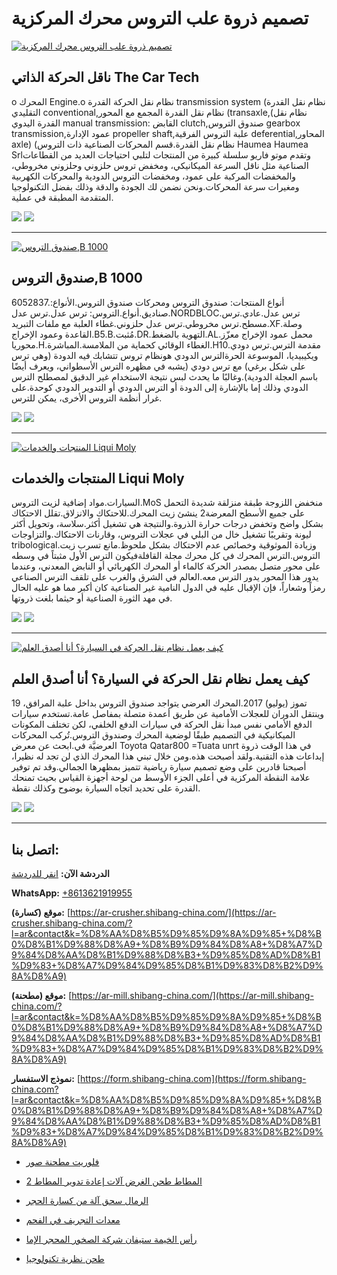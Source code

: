 # تصميم ذروة علب التروس محرك المركزية

<a href="https://swt.shibang-china.com/?l=ar&img&k=%D8%AA%D8%B5%D9%85%D9%8A%D9%85+%D8%B0%D8%B1%D9%88%D8%A9+%D8%B9%D9%84%D8%A8+%D8%A7%D9%84%D8%AA%D8%B1%D9%88%D8%B3+%D9%85%D8%AD%D8%B1%D9%83+%D8%A7%D9%84%D9%85%D8%B1%D9%83%D8%B2%D9%8A%D8%A9" target="_blank">![تصميم ذروة علب التروس محرك المركزية](http://static.shibang-china.com/all-800x300/140.jpg)</a>

## ناقل الحركة الذاتي The Car Tech
o المحرك Engine.o نظام نقل الحركة القدرة transmission system (نظام نقل القدرة التقليدي conventional,نظام نقل القدرة المجمع مع المحور (transaxle,(نظام نقل القدرة اليدوي manual transmission: القابض clutch,صندوق التروس gearbox transmission,عمود الإدارة propeller shaft,علبة التروس الفرقية deferential,المحاور axle) (نظام نقل القدرة.قسم المحركات الصناعية ذات التروس Haumea Haumea Srlوتقدم موتو فاريو سلسلة كبيرة من المنتجات لتلبي احتياجات العديد من القطاعات الصناعية مثل ناقل السرعة الميكانيكي، ومخفض تروس حلزوني وحلزوني مخروطي، والمخفضات المركبة على عمود، ومخفضات التروس الدودية والمحركات الكهربية ومغيرات سرعة المحركات.ونحن نضمن لك الجودة والدقة وذلك بفضل التكنولوجيا المتقدمة المطبقة في عملية.


<a href="https://whatsapp.shibangsoft.com/WhatsApp.php" target="_blank" title="WhatsApp">![](http://static.shibang-china.com/icon/whatsapp.png)</a> <a href="https://swt.shibang-china.com/?l=ar&icon&k=%D8%AA%D8%B5%D9%85%D9%8A%D9%85+%D8%B0%D8%B1%D9%88%D8%A9+%D8%B9%D9%84%D8%A8+%D8%A7%D9%84%D8%AA%D8%B1%D9%88%D8%B3+%D9%85%D8%AD%D8%B1%D9%83+%D8%A7%D9%84%D9%85%D8%B1%D9%83%D8%B2%D9%8A%D8%A9" target="_blank">![](http://static.shibang-china.com/icon/chat-ar.png)</a>

---

<a href="https://swt.shibang-china.com/?l=ar&img&k=%D8%AA%D8%B5%D9%85%D9%8A%D9%85+%D8%B0%D8%B1%D9%88%D8%A9+%D8%B9%D9%84%D8%A8+%D8%A7%D9%84%D8%AA%D8%B1%D9%88%D8%B3+%D9%85%D8%AD%D8%B1%D9%83+%D8%A7%D9%84%D9%85%D8%B1%D9%83%D8%B2%D9%8A%D8%A9" target="_blank">![صندوق التروس,B 1000](http://static.shibang-china.com/all-800x300/49.jpg)</a>

## صندوق التروس,B 1000
6052837.أﻧﻮاع اﻟﻤﻨﺘﺠﺎت: ﺻﻨﺪوق اﻟﺘﺮوس وﻣﺤﺮﻛﺎت ﺻﻨﺪوق اﻟﺘﺮوس.اﻷﻧﻮاع: ﺻﻨﺎدﻳﻖ.أﻧﻮاع.اﻟﺘﺮوس: ﺗﺮس ﻋﺪل.ﺗﺮس ﻋﺪل.NORDBLOC.ﺗﺮس ﻋﺪل.ﻋﺎدي.ﺗﺮس ﻣﺴﻄﺢ.ﺗﺮس ﻣﺨﺮوﻃﻲ.ﺗﺮس ﻋﺪل ﺣﻠﺰوﻧﻲ.ﻏﻄﺎء اﻟﻌﻠﺒﺔ ﻣﻊ ﻣﻠﻔﺎت اﻟﺘﺒﺮﻳﺪ.XF.وﺻﻠﺔ اﻟﻘﺎﻋﺪة وﻋﻤﻮد اﻹﺧﺮاج.B5.B.ﻣُﺜﺒﺖ.DR.اﻟﺘﻬﻮﻳﺔ ﺑﺎﻟﻀﻐﻂ.AL.ﻣﺤﻤﻞ ﻋﻤﻮد اﻹﺧﺮاج ﻣﻌﺰّز ﻣﺤﻮرﻳﺎ.H.اﻟﻐﻄﺎء اﻟﻮﻗﺎﺋﻲ ﻛﺤﻤﺎﻳﺔ ﻣﻦ اﻟﻤﻼﻣﺴﺔ.اﻟﻤﺒﺎﺷﺮة.H10.ﻣﻘﺪﻣﺔ اﻟﺘﺮس.ترس دودي ويكيبيديا، الموسوعة الحرةالترس الدودي هونظام تروس تتشابك فيه الدودة (وهي ترس على شكل برغي) مع ترس دودي (يشبه في مظهره الترس الأسطواني، ويعرف أيضًا باسم العجلة الدودية).وغالبًا ما يحدث لبس نتيجة الاستخدام غير الدقيق لمصطلح الترس الدودي وذلك إما بالإشارة إلى الدودة أو الترس الدودي أو التدوير الدودي كوحدة.على غرار أنظمة التروس الأخرى، يمكن للترس.


<a href="https://whatsapp.shibangsoft.com/WhatsApp.php" target="_blank" title="WhatsApp">![](http://static.shibang-china.com/icon/whatsapp.png)</a> <a href="https://swt.shibang-china.com/?l=ar&icon&k=%D8%AA%D8%B5%D9%85%D9%8A%D9%85+%D8%B0%D8%B1%D9%88%D8%A9+%D8%B9%D9%84%D8%A8+%D8%A7%D9%84%D8%AA%D8%B1%D9%88%D8%B3+%D9%85%D8%AD%D8%B1%D9%83+%D8%A7%D9%84%D9%85%D8%B1%D9%83%D8%B2%D9%8A%D8%A9" target="_blank">![](http://static.shibang-china.com/icon/chat-ar.png)</a>

---

<a href="https://swt.shibang-china.com/?l=ar&img&k=%D8%AA%D8%B5%D9%85%D9%8A%D9%85+%D8%B0%D8%B1%D9%88%D8%A9+%D8%B9%D9%84%D8%A8+%D8%A7%D9%84%D8%AA%D8%B1%D9%88%D8%B3+%D9%85%D8%AD%D8%B1%D9%83+%D8%A7%D9%84%D9%85%D8%B1%D9%83%D8%B2%D9%8A%D8%A9" target="_blank">![المنتجات والخدمات Liqui Moly](http://static.shibang-china.com/all-800x300/1277.jpg)</a>

## المنتجات والخدمات Liqui Moly
ﺍﻟﺴﻴﺎﺭﺍﺕ.ﻣﻮﺍﺩ ﺇﺿﺎﻓﻴﺔ ﻟﺰﻳﺖ ﺍﻟﺘﺮﻭﺱ.MoS ﻣﻨﺨﻔﺾ ﺍﻟﻠﺰﻭﺟﺔ ﻃﺒﻘﺔ ﻣﻨﺰﻟﻘﺔ ﺷﺪﻳﺪﺓ ﺍﻟﺘﺤﻤﻞ ﻋﻠﻰ ﺟﻤﻴﻊ ﺍﻷﺳﻄﺢ ﺍﻟﻤﻌﺮﺿﺔ2 ﻳﻨﺸﺊ ﺯﻳﺖ ﺍﻟﻤﺤﺮﻙ.ﻟﻼﺣﺘﻜﺎﻙ ﻭﺍﻻﻧﺰﻻﻕ.ﺗﻘﻠﻞ ﺍﻻﺣﺘﻜﺎﻙ ﺑﺸﻜﻞ ﻭﺍﺿﺢ ﻭﺗﺨﻔﺾ ﺩﺭﺟﺎﺕ ﺣﺮﺍﺭﺓ ﺍﻟﺬﺭﻭﺓ.ﻭﺍﻟﻨﺘﻴﺠﺔ ﻫﻲ ﺗﺸﻐﻴﻞ ﺃﻛﺜﺮ.ﺳﻼﺳﺔ، ﻭﺗﺤﻮﻳﻞ ﺃﻛﺜﺮ ﻟﻴﻮﻧﺔ ﻭﺗﻘﺮﻳﺒًﺎ ﺗﺸﻐﻴﻞ ﺧﺎﻝ ﻣﻦ ﺍﻟﺒﻠﻲ ﻓﻲ ﻋﺠﻼﺕ ﺍﻟﺘﺮﻭﺱ، ﻭﻗﺎﺭﻧﺎﺕ ﺍﻻﺣﺘﻜﺎﻙ.ﻭﺍﻟﺘﺰﺍﻭﺟﺎﺕ tribological.ﻭﺯﻳﺎﺩﺓ ﺍﻟﻤﻮﺛﻮﻗﻴﺔ ﻭﺧﺼﺎﺋﺺ ﻋﺪﻡ ﺍﻻﺣﺘﻜﺎﻙ ﺑﺸﻜﻞ ﻣﻠﺤﻮﻅ.ﻣﺎﻧﻊ ﺗﺴﺮﺏ ﺯﻳﺖ ﺍﻟﺘﺮﻭﺱ.الترس المحرك في كل محرك مجلة القافلةفيكون الترس الأول مثبتاً في وسطه على محور متصل بمصدر الحركة كالماء أو المحرك الكهربائي أو النابض المعدني، وعندما يدور هذا المحور يدور الترس معه.العالم في الشرق والغرب على تلقف الترس الصناعي رمزاً وشعاراً، فإن الإقبال عليه في الدول النامية غير الصناعية كان أكبر مما هو عليه الحال في مهد الثورة الصناعية أو حيثما بلغت ذروتها.


<a href="https://whatsapp.shibangsoft.com/WhatsApp.php" target="_blank" title="WhatsApp">![](http://static.shibang-china.com/icon/whatsapp.png)</a> <a href="https://swt.shibang-china.com/?l=ar&icon&k=%D8%AA%D8%B5%D9%85%D9%8A%D9%85+%D8%B0%D8%B1%D9%88%D8%A9+%D8%B9%D9%84%D8%A8+%D8%A7%D9%84%D8%AA%D8%B1%D9%88%D8%B3+%D9%85%D8%AD%D8%B1%D9%83+%D8%A7%D9%84%D9%85%D8%B1%D9%83%D8%B2%D9%8A%D8%A9" target="_blank">![](http://static.shibang-china.com/icon/chat-ar.png)</a>

---

<a href="https://swt.shibang-china.com/?l=ar&img&k=%D8%AA%D8%B5%D9%85%D9%8A%D9%85+%D8%B0%D8%B1%D9%88%D8%A9+%D8%B9%D9%84%D8%A8+%D8%A7%D9%84%D8%AA%D8%B1%D9%88%D8%B3+%D9%85%D8%AD%D8%B1%D9%83+%D8%A7%D9%84%D9%85%D8%B1%D9%83%D8%B2%D9%8A%D8%A9" target="_blank">![كيف يعمل نظام نقل الحركة في السيارة؟ أنا أصدق العلم](http://static.shibang-china.com/all-800x300/261.jpg)</a>

## كيف يعمل نظام نقل الحركة في السيارة؟ أنا أصدق العلم
19 تموز (يوليو) 2017.المحرك العرضي يتواجد صندوق التروس بداخل علبة المرافق، وينتقل الدوران للعجلات الأمامية عن طريق أعمدة متصلة بمفاصل عامة.تستخدم سيارات الدفع الأمامي نفس مبدأ نقل الحركة في سيارات الدفع الخلفي، لكن تختلف المكونات الميكانيكية في التصميم طبقًا لوضعية المحرك وصندوق التروس.تُركب المحركات العرضيَّة في.ابحث عن معرض Toyota Qatar800 =Tuata unrt في هذا الوقت ذروة إبداعات هذه التقنية.ولقد أصبحت هذه.ومن خلال تبني هذا المحرك الذي لن تجد له نظيرا، أصبحنا قادرين على وضع تصميم سيارة رياضية تتميز بمظهرها الجمالي.وقد تم توفير علامة النقطة المركزية في أعلى الجزء الأوسط من لوحة أجهزة القياس بحيث تمنحك القدرة على تحديد اتجاه السيارة بوضوح وكذلك نقطة.


<a href="https://whatsapp.shibangsoft.com/WhatsApp.php" target="_blank" title="WhatsApp">![](http://static.shibang-china.com/icon/whatsapp.png)</a> <a href="https://swt.shibang-china.com/?l=ar&icon&k=%D8%AA%D8%B5%D9%85%D9%8A%D9%85+%D8%B0%D8%B1%D9%88%D8%A9+%D8%B9%D9%84%D8%A8+%D8%A7%D9%84%D8%AA%D8%B1%D9%88%D8%B3+%D9%85%D8%AD%D8%B1%D9%83+%D8%A7%D9%84%D9%85%D8%B1%D9%83%D8%B2%D9%8A%D8%A9" target="_blank">![](http://static.shibang-china.com/icon/chat-ar.png)</a>

---
## اتصل بنا:

**الدردشة الآن:** [انقر للدردشة](https://swt.shibang-china.com?l=ar&contact&k=%D8%AA%D8%B5%D9%85%D9%8A%D9%85+%D8%B0%D8%B1%D9%88%D8%A9+%D8%B9%D9%84%D8%A8+%D8%A7%D9%84%D8%AA%D8%B1%D9%88%D8%B3+%D9%85%D8%AD%D8%B1%D9%83+%D8%A7%D9%84%D9%85%D8%B1%D9%83%D8%B2%D9%8A%D8%A9)

**WhatsApp:**  [+8613621919955](https://whatsapp.shibangsoft.com/WhatsApp.php)

**موقع (كسارة):** [https://ar-crusher.shibang-china.com/](https://ar-crusher.shibang-china.com/?l=ar&contact&k=%D8%AA%D8%B5%D9%85%D9%8A%D9%85+%D8%B0%D8%B1%D9%88%D8%A9+%D8%B9%D9%84%D8%A8+%D8%A7%D9%84%D8%AA%D8%B1%D9%88%D8%B3+%D9%85%D8%AD%D8%B1%D9%83+%D8%A7%D9%84%D9%85%D8%B1%D9%83%D8%B2%D9%8A%D8%A9)

**موقع (مطحنة):** [https://ar-mill.shibang-china.com/](https://ar-mill.shibang-china.com/?l=ar&contact&k=%D8%AA%D8%B5%D9%85%D9%8A%D9%85+%D8%B0%D8%B1%D9%88%D8%A9+%D8%B9%D9%84%D8%A8+%D8%A7%D9%84%D8%AA%D8%B1%D9%88%D8%B3+%D9%85%D8%AD%D8%B1%D9%83+%D8%A7%D9%84%D9%85%D8%B1%D9%83%D8%B2%D9%8A%D8%A9)

**نموذج الاستفسار:** [https://form.shibang-china.com](https://form.shibang-china.com?l=ar&contact&k=%D8%AA%D8%B5%D9%85%D9%8A%D9%85+%D8%B0%D8%B1%D9%88%D8%A9+%D8%B9%D9%84%D8%A8+%D8%A7%D9%84%D8%AA%D8%B1%D9%88%D8%B3+%D9%85%D8%AD%D8%B1%D9%83+%D8%A7%D9%84%D9%85%D8%B1%D9%83%D8%B2%D9%8A%D8%A9)

* [فلوريت مطحنة صور](../21/%D9%81%D9%84%D9%88%D8%B1%D9%8A%D8%AA%20%D9%85%D8%B7%D8%AD%D9%86%D8%A9%20%D8%B5%D9%88%D8%B1.md)

* [المطاط طحن الغرض آلات إعادة تدوير المطاط 2](../24/%D8%A7%D9%84%D9%85%D8%B7%D8%A7%D8%B7%20%D8%B7%D8%AD%D9%86%20%D8%A7%D9%84%D8%BA%D8%B1%D8%B6%20%D8%A2%D9%84%D8%A7%D8%AA%20%D8%A5%D8%B9%D8%A7%D8%AF%D8%A9%20%D8%AA%D8%AF%D9%88%D9%8A%D8%B1%20%D8%A7%D9%84%D9%85%D8%B7%D8%A7%D8%B7%202.md)

* [الرمال سحق آلة من كسارة الحجر](../24/%D8%A7%D9%84%D8%B1%D9%85%D8%A7%D9%84%20%D8%B3%D8%AD%D9%82%20%D8%A2%D9%84%D8%A9%20%D9%85%D9%86%20%D9%83%D8%B3%D8%A7%D8%B1%D8%A9%20%D8%A7%D9%84%D8%AD%D8%AC%D8%B1.md)

* [معدات التجريف في الفحم](../21/%D9%85%D8%B9%D8%AF%D8%A7%D8%AA%20%D8%A7%D9%84%D8%AA%D8%AC%D8%B1%D9%8A%D9%81%20%D9%81%D9%8A%20%D8%A7%D9%84%D9%81%D8%AD%D9%85.md)

* [رأس الخيمة ستيفان شركة الصخور المحجر الإما](../24/%D8%B1%D8%A3%D8%B3%20%D8%A7%D9%84%D8%AE%D9%8A%D9%85%D8%A9%20%D8%B3%D8%AA%D9%8A%D9%81%D8%A7%D9%86%20%D8%B4%D8%B1%D9%83%D8%A9%20%D8%A7%D9%84%D8%B5%D8%AE%D9%88%D8%B1%20%D8%A7%D9%84%D9%85%D8%AD%D8%AC%D8%B1%20%D8%A7%D9%84%D8%A5%D9%85%D8%A7.md)

* [طحن نظرية تكنولوجيا](../25/%D8%B7%D8%AD%D9%86%20%D9%86%D8%B8%D8%B1%D9%8A%D8%A9%20%D8%AA%D9%83%D9%86%D9%88%D9%84%D9%88%D8%AC%D9%8A%D8%A7.md)